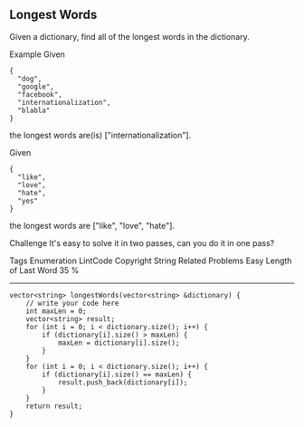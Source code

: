 ## Longest Words  ##


Given a dictionary, find all of the longest words in the dictionary.

Example
Given

	{
	  "dog",
	  "google",
	  "facebook",
	  "internationalization",
	  "blabla"
	}
the longest words are(is) ["internationalization"].

Given

	{
	  "like",
	  "love",
	  "hate",
	  "yes"
	}
the longest words are ["like", "love", "hate"].

Challenge 
It's easy to solve it in two passes, can you do it in one pass?

Tags 
Enumeration LintCode Copyright String
Related Problems 
Easy Length of Last Word 35 %

----------
    vector<string> longestWords(vector<string> &dictionary) {
        // write your code here
        int maxLen = 0;
        vector<string> result;
        for (int i = 0; i < dictionary.size(); i++) {
            if (dictionary[i].size() > maxLen) {
                maxLen = dictionary[i].size();
            }
        }
        for (int i = 0; i < dictionary.size(); i++) {
            if (dictionary[i].size() == maxLen) {
                result.push_back(dictionary[i]);
            }
        }
        return result;
    }